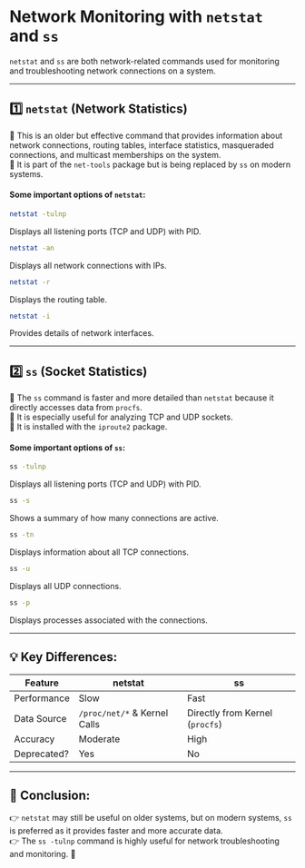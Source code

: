 

# Network Monitoring with `netstat` and `ss`

`netstat` and `ss` are both network-related commands used for monitoring and troubleshooting network connections on a system.

---

## 1️⃣ **`netstat` (Network Statistics)**

🔹 This is an older but effective command that provides information about network connections, routing tables, interface statistics, masqueraded connections, and multicast memberships on the system.  
🔹 It is part of the `net-tools` package but is being replaced by `ss` on modern systems.

#### **Some important options of `netstat`:**

```bash
netstat -tulnp
```
Displays all listening ports (TCP and UDP) with PID.

```bash
netstat -an
```
Displays all network connections with IPs.

```bash
netstat -r
```
Displays the routing table.

```bash
netstat -i
```
Provides details of network interfaces.

---

## 2️⃣ **`ss` (Socket Statistics)**

🔹 The `ss` command is faster and more detailed than `netstat` because it directly accesses data from `procfs`.  
🔹 It is especially useful for analyzing TCP and UDP sockets.  
🔹 It is installed with the `iproute2` package.

#### **Some important options of `ss`:**

```bash
ss -tulnp
```
Displays all listening ports (TCP and UDP) with PID.

```bash
ss -s
```
Shows a summary of how many connections are active.

```bash
ss -tn
```
Displays information about all TCP connections.

```bash
ss -u
```
Displays all UDP connections.

```bash
ss -p
```
Displays processes associated with the connections.

---

## **💡 Key Differences:**

| **Feature**    | **netstat**       | **ss**            |
|----------------|-------------------|-------------------|
| Performance    | Slow              | Fast              |
| Data Source    | `/proc/net/*` & Kernel Calls | Directly from Kernel (`procfs`) |
| Accuracy       | Moderate          | High              |
| Deprecated?    | Yes               | No                |

---

## **📌 Conclusion:**
👉 `netstat` may still be useful on older systems, but on modern systems, `ss` is preferred as it provides faster and more accurate data.  
👉 The `ss -tulnp` command is highly useful for network troubleshooting and monitoring. 🚀
```

